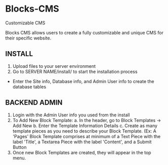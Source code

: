 Blocks-CMS
==========

Customizable CMS

Blocks CMS allows users to create a fully customizable and unique CMS for their specific website.

INSTALL
-------
1. Upload files to your server environment
2. Go to SERVER NAME/install/ to start the installation process
  - Enter the Site info, Database info, and Admin User info to create the database tables

BACKEND ADMIN
-------------
1. Login with the Admin User info you used from the install
2. To Add New Block Template:
  a. In the header, go to Block Templates -> Add New
  b. Enter the Template Information Details
  c. Create as many template pieces as you need to describe your Block Template. (Ex: A 'Pages' Block Template comprises at minimum of a Text Piece with the label 'Title', a Textarea Piece with the label 'Content', and a Submit Button
3. Once new Block Templates are created, they will appear in the top menu.
